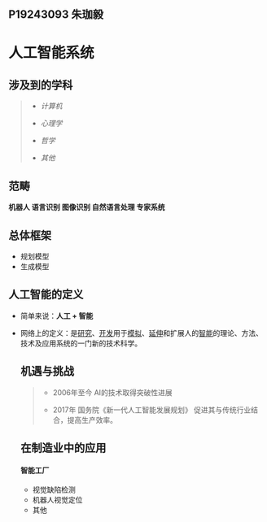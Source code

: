 
## P19243093 朱珈毅
# 人工智能系统

## 涉及到的学科

>- *计算机*
>-  *心理学*
>- *哲学*
>
>- *其他*

## 范畴

**机器人 语言识别 图像识别 自然语言处理 专家系统**

## 总体框架

- 规划模型
- 生成模型

## 人工智能的定义

- 简单来说：**人工 + 智能**

- 网络上的定义：是[研究](https://baike.baidu.com/item/研究/1883844)、[开发](https://baike.baidu.com/item/开发/9400971)用于[模拟](https://baike.baidu.com/item/模拟/7698898)、[延伸](https://baike.baidu.com/item/延伸/7834264)和扩展人的[智能](https://baike.baidu.com/item/智能/66637)的理论、方法、技术及应用系统的一门新的技术科学。

  ## 机遇与挑战

  > - 2006年至今 AI的技术取得突破性进展
  >
  > - 2017年 国务院《新一代人工智能发展规划》 促进其与传统行业结合，提高生产效率。

  ## 在制造业中的应用

  #### 智能工厂

  - 视觉缺陷检测
  - 机器人视觉定位
  - 其他

  
